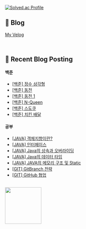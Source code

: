 [![Solved.ac Profile](http://mazassumnida.wtf/api/v2/generate_badge?boj=jj030207)](https://solved.ac/jj030207/)
<br>

## 📖 Blog

[My Velog](https://velog.io/@jaejun03/posts)

<br>

## 🤖 Recent Blog Posting 
<!-- BLOG-POST-LIST:START -->

#### 백준

- [[백준] 정수 삼각형](https://velog.io/@jaejun03/%EB%B0%B1%EC%A4%80-1932%EB%B2%88-%EC%A0%95%EC%88%98-%EC%82%BC%EA%B0%81%ED%98%95-C)
- [[백준] 동전](https://velog.io/@jaejun03/%EB%B0%B1%EC%A4%80-9084%EB%B2%88-%EB%8F%99%EC%A0%84-C)
- [[백준] 동전 1](https://velog.io/@jaejun03/%EB%B0%B1%EC%A4%80-2293%EB%B2%88-%EB%8F%99%EC%A0%84-1-C)
- [[백준] N-Queen](https://velog.io/@jaejun03/%EB%B0%B1%EC%A4%80-9663%EB%B2%88-N-Queen-C)
- [[백준] 스도쿠](https://velog.io/@jaejun03/%EB%B0%B1%EC%A4%80-2508%EB%B2%88-%EC%8A%A4%EB%8F%84%EC%BF%A0-C)
- [[백준] 치킨 배달](https://velog.io/@jaejun03/%EB%B0%B1%EC%A4%80-15686%EB%B2%88-%EC%B9%98%ED%82%A8-%EB%B0%B0%EB%8B%AC-C)

#### 공부

- [[JAVA] 객체지향이란?](https://velog.io/@jaejun03/Java-%EA%B0%9D%EC%B2%B4%EC%A7%80%ED%96%A5%EC%9D%B4%EB%9E%80)
- [[JAVA] 인터페이스](https://velog.io/@jaejun03/Java-%EC%9D%B8%ED%84%B0%ED%8E%98%EC%9D%B4%EC%8A%A4)
- [[JAVA] Java의 상속과 오버라이딩](https://velog.io/@jaejun03/Java-%EC%83%81%EC%86%8D)
- [[JAVA] Java의 데이터 타입](https://velog.io/@jaejun03/JAVA-Java%EC%9D%98-%EB%8D%B0%EC%9D%B4%ED%84%B0-%ED%83%80%EC%9E%85)
- [[JAVA] JAVA의 메모리 구조 및 Static](https://velog.io/@jaejun03/JAVA-Java-%EB%A9%94%EB%AA%A8%EB%A6%AC-%EA%B5%AC%EC%A1%B0-%EB%B0%8F-Static)
- [[GIT] GitBranch 전략](https://velog.io/@jaejun03/Git-%EB%B8%8C%EB%9E%9C%EC%B9%98-%EC%A0%84%EB%9E%B5-Git-flow-GitHub-flow)
- [[GIT] GitHub 협업](https://velog.io/@jaejun03/GitHub-GitHub%EB%A1%9C-%ED%98%91%EC%97%85%ED%95%98%EA%B8%B0)
<!-- BLOG-POST-LIST:END -->

<br>
<a href="https://github.com/imysh578"><img align="center" style="height:120px" src="https://github-readme-stats.vercel.app/api/top-langs/?username=LeeJaeJun1&layout=compact&theme=nord&hide_border=true" /></a> 
